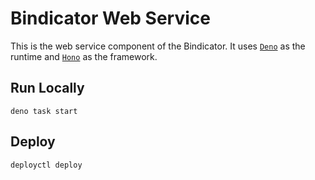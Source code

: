 # Bindicator Web Service

This is the web service component of the Bindicator. It uses
[`Deno`](https://deno.com) as the runtime and [`Hono`](https://hono.dev) as the
framework.

## Run Locally

```shell
deno task start
```

## Deploy

```shell
deployctl deploy
```
